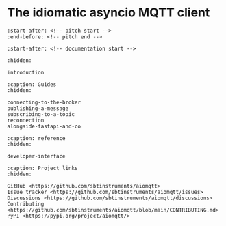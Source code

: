 # The idiomatic asyncio MQTT client

```{include} ../README.md
:start-after: <!-- pitch start -->
:end-before: <!-- pitch end -->
```

```{include} ../README.md
:start-after: <!-- documentation start -->
```

```{toctree}
:hidden:

introduction
```

```{toctree}
:caption: Guides
:hidden:

connecting-to-the-broker
publishing-a-message
subscribing-to-a-topic
reconnection
alongside-fastapi-and-co
```

```{toctree}
:caption: reference
:hidden:

developer-interface
```

```{toctree}
:caption: Project links
:hidden:

GitHub <https://github.com/sbtinstruments/aiomqtt>
Issue tracker <https://github.com/sbtinstruments/aiomqtt/issues>
Discussions <https://github.com/sbtinstruments/aiomqtt/discussions>
Contributing <https://github.com/sbtinstruments/aiomqtt/blob/main/CONTRIBUTING.md>
PyPI <https://pypi.org/project/aiomqtt/>
```
